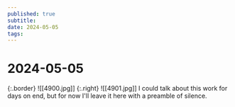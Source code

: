```yaml
---
published: true
subtitle: 
date: 2024-05-05
tags: 
---
```


# 2024-05-05
{:.border} ![[4900.jpg]] 
{:.right} ![[4901.jpg]]
I could talk about this work for days on end, but for now I'll leave it here with a preamble of silence. 
